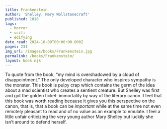 ```yaml
---
title: Frankenstein
author: 'Shelley, Mary Wollstonecraft'
published: 1818
tags:
  - horror
  - scifi
  - edifying
date_read: 2024-10-09T00:00:00.000Z
pages: 231
img_url: /images/books/Frankenstein.jpg
permalink: /books/Frankenstein/
layout: book.njk
---
```

To quote from the book, “my mind is overshadowed by a cloud of disappointment.” The only developed character who inspires sympathy is the monster. This book is pulpy crap which contains the germ of the idea about a mad scientist who creates a sentient creature. But Shelley was first and got the golden ticket: immortality by way of the literary canon. I feel that this book was worth reading because it gives you this perspective on the canon, that is, that a book can be *important* while at the same time not even remotely pleasant to read and of no value as an example to emulate. I feel a little unfair criticizing the very young author Mary Shelley but luckily she isn’t around to defend herself.
